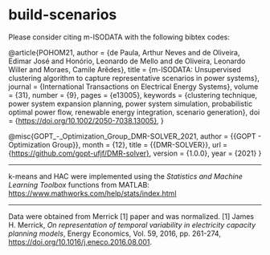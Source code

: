 # build-scenarios

Please consider citing m-ISODATA with the following bibtex codes: 

@article{POHOM21,
author = {de Paula, Arthur Neves and de Oliveira, Edimar José and Honório, Leonardo de Mello and de Oliveira, Leonardo Willer and Moraes, Camile Arêdes},
title = {m-ISODATA: Unsupervised clustering algorithm to capture representative scenarios in power systems},
journal = {International Transactions on Electrical Energy Systems},
volume = {31},
number = {9},
pages = {e13005},
keywords = {clustering technique, power system expansion planning, power system simulation, probabilistic optimal power flow, renewable energy integration, scenario generation},
doi = {https://doi.org/10.1002/2050-7038.13005},
} 

@misc{GOPT_-_Optimization_Group_DMR-SOLVER_2021,
author = {{GOPT - Optimization Group}},
month = {12},
title = {{DMR-SOLVER}},
url = {https://github.com/gopt-ufjf/DMR-solver},
version = {1.0.0},
year = {2021}
}

----
k-means and HAC were implemented using the *Statistics and Machine Learning Toolbox* functions from MATLAB:
https://www.mathworks.com/help/stats/index.html

----
Data were obtained from Merrick [1] paper and was normalized.
[1] James H. Merrick, *On representation of temporal variability in electricity capacity planning models*, Energy Economics, Vol. 59, 2016, pp. 261-274, https://doi.org/10.1016/j.eneco.2016.08.001.
